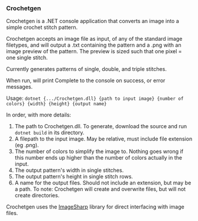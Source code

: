 ### Crochetgen 

Crochetgen is a .NET console application that converts an image into a simple crochet stitch pattern.

Crochetgen accepts an image file as input, of any of the standard image filetypes, and will output a .txt containing the pattern and a .png with an image preview of the pattern. The preview is sized such that one pixel = one single stitch.

Currently generates patterns of single, double, and triple stitches.

When run, will print Complete to the console on success, or error messages.

Usage:
`dotnet {.../Crochetgen.dll} {path to input image} {number of colors} {width} {height} {output name}`

In order, with more details:
1. The path to Crochetgen.dll. To generate, download the source and run `dotnet build` in its directory.
2. A filepath to the input image. May be relative, must include file extension (eg .png).
3. The number of colors to simplify the image to. Nothing goes wrong if this number ends up higher than the number of colors actually in the input.
4. The output pattern's width in single stitches.
5. The output pattern's height in single stitch rows.
6. A name for the output files. Should not include an extension, but may be a path. To note: Crochetgen will create and overwrite files, but will not create directories.

Crochetgen uses the [ImageSharp](https://docs.sixlabors.com/articles/imagesharp/index.html) library for direct interfacing with image files.